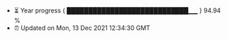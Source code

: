 - ⏳ Year progress { ████████████████████████████▁▁ } 94.94 %
- ⏰ Updated on Mon, 13 Dec 2021 12:34:30 GMT

